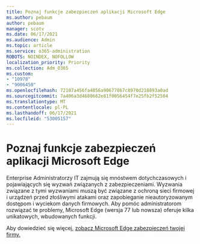 ```yaml
---
title: Poznaj funkcje zabezpieczeń aplikacji Microsoft Edge
ms.author: pebaum
author: pebaum
manager: scotv
ms.date: 06/17/2021
ms.audience: Admin
ms.topic: article
ms.service: o365-administration
ROBOTS: NOINDEX, NOFOLLOW
localization_priority: Priority
ms.collection: Adm_O365
ms.custom:
- "10978"
- "9006450"
ms.openlocfilehash: 72107a456fa4856a90677867c8970d218893a0ad
ms.sourcegitcommit: 7a406a3d4680662e81f0056454f7e25fb2f52504
ms.translationtype: MT
ms.contentlocale: pl-PL
ms.lasthandoff: 06/17/2021
ms.locfileid: "53005157"
---
```

# <a name="learn-about-the-security-features-of-microsoft-edge"></a>Poznaj funkcje zabezpieczeń aplikacji Microsoft Edge

Enterprise Administratorzy IT zajmują się mnóstwem dotychczasowych i pojawiających się wyzwań związanych z zabezpieczeniami. Wyzwania związane z tymi wyzwaniami muszą być związane z ochroną sieci firmowej i urządzeń przed złośliwymi atakami oraz zapobieganie nieautoryzowanym dostępom i wyciekom danych firmowych. Aby pomóc administratorom rozwiązać te problemy, Microsoft Edge (wersja 77 lub nowsza) oferuje kilka unikatowych, wbudowanych funkcji. 

Aby dowiedzieć się więcej, [zobacz Microsoft Edge zabezpieczeń twojej firmy.](/DeployEdge/ms-edge-security-for-business)